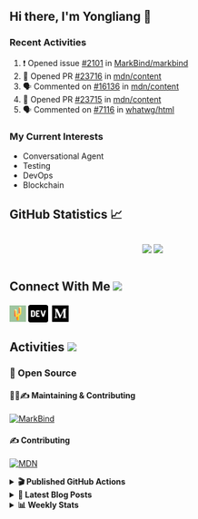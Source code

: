 ## Hi there, I'm Yongliang 👋

### Recent Activities

<!--START_SECTION:activity-->
1. ❗️ Opened issue [#2101](https://github.com/MarkBind/markbind/issues/2101) in [MarkBind/markbind](https://github.com/MarkBind/markbind)
2. 💪 Opened PR [#23716](https://github.com/mdn/content/pull/23716) in [mdn/content](https://github.com/mdn/content)
3. 🗣 Commented on [#16136](https://github.com/mdn/content/issues/16136) in [mdn/content](https://github.com/mdn/content)
4. 💪 Opened PR [#23715](https://github.com/mdn/content/pull/23715) in [mdn/content](https://github.com/mdn/content)
5. 🗣 Commented on [#7116](https://github.com/whatwg/html/issues/7116) in [whatwg/html](https://github.com/whatwg/html)
<!--END_SECTION:activity-->

### My Current Interests

- Conversational Agent
- Testing
- DevOps
- Blockchain

## GitHub Statistics :chart_with_upwards_trend:
<div align="center">
<div style="display: flex; align-items: center; justify-content: center;">

[![](https://github-readme-stats-tlylt.vercel.app/api?username=tlylt&show_icons=true&theme=tokyonight&hide_border=true&locale=en)](https://github.com/tlylt)
[![](https://github-readme-streak-stats.herokuapp.com/?user=tlylt&theme=tokyonight&hide_border=true)](https://github.com/tlylt)
</div>
</div>

## Connect With Me <img src="https://media.giphy.com/media/2wh5K5yE3ulp3xgYcG/giphy-downsized.gif" width="30">

<a href="https://www.yongliangliu.com/" target="_blank"><img align="center" src="static/site-icon.png" alt="yongliangliu.com" height="29" width="29" /></a>
<a href="https://dev.to/tlylt" target="_blank"><img align="center" src="static/dev-badge.svg" alt="dev.to/tlylt" height="35" width="35" /></a>
<a href="https://tlylt.medium.com" target="_blank"><img align="center" src="static/medium.png" alt="tlylt.medium.com" height="35" width="35" /></a>

## Activities <img src="https://media.giphy.com/media/WUlplcMpOCEmTGBtBW/giphy.gif" width="30">

### 🔭 Open Source

#### 👷‍♂️✍️ Maintaining & Contributing
[![MarkBind](https://github-readme-stats-tlylt.vercel.app/api/pin/?username=markbind&repo=markbind)](https://github.com/MarkBind/markbind)

#### ✍️ Contributing
[![MDN](https://github-readme-stats-tlylt.vercel.app/api/pin/?username=mdn&repo=content)](https://github.com/mdn/content)

<details>
<summary> <b>🎬 Published GitHub Actions </b> </summary>

[![install-graphviz](https://github-readme-stats-tlylt.vercel.app/api/pin/?username=tlylt&repo=install-graphviz)](https://github.com/tlylt/install-graphviz)

[![reposense-action](https://github-readme-stats-tlylt.vercel.app/api/pin/?username=tlylt&repo=reposense-action)](https://github.com/tlylt/reposense-action)

[![markbin-action](https://github-readme-stats-tlylt.vercel.app/api/pin/?username=markbind&repo=markbind-action)](https://github.com/MarkBind/markbind-action)

</details>

<details>
<summary> <b>📕 Latest Blog Posts</b> </summary>

<!-- BLOG-POST-LIST:START -->
- [Creating a regex-based Markdown parser in TypeScript](https://www.yongliangliu.com/blog/rmark/)
- [Create VSCode Snippets for Markdown Blog Workflows](https://www.yongliangliu.com/blog/vscode-snippets/)
- [My Journey into Open Source](https://www.yongliangliu.com/blog/my-journey-into-open-source/)
- [Resources for Orbital CP2106 Independent Software Development Project](https://www.yongliangliu.com/blog/orbital-prep/)
- [A Brief Description of Ransomware Attacks](https://www.yongliangliu.com/blog/ransomware-essay/)
<!-- BLOG-POST-LIST:END -->

</details>

<details>
<summary> <b>📊 Weekly Stats</b> </summary>

<!--START_SECTION:waka-->
![Code Time](http://img.shields.io/badge/Code%20Time-726%20hrs%2034%20mins-blue)

**🐱 My GitHub Data** 

> 🏆 105 Contributions in the Year 2023
 > 
> 📦 334.7 kB Used in GitHub's Storage 
 > 
> 🚫 Not Opted to Hire
 > 
> 📜 148 Public Repositories 
 > 
> 🔑 26 Private Repositories  
 > 
**I'm an Early 🐤** 

```text
🌞 Morning    297 commits    ███████░░░░░░░░░░░░░░░░░░   31.16% 
🌆 Daytime    225 commits    ██████░░░░░░░░░░░░░░░░░░░   23.61% 
🌃 Evening    360 commits    █████████░░░░░░░░░░░░░░░░   37.78% 
🌙 Night      71 commits     █░░░░░░░░░░░░░░░░░░░░░░░░   7.45%

```
📅 **I'm Most Productive on Friday** 

```text
Monday       114 commits    ███░░░░░░░░░░░░░░░░░░░░░░   11.96% 
Tuesday      90 commits     ██░░░░░░░░░░░░░░░░░░░░░░░   9.44% 
Wednesday    159 commits    ████░░░░░░░░░░░░░░░░░░░░░   16.68% 
Thursday     137 commits    ███░░░░░░░░░░░░░░░░░░░░░░   14.38% 
Friday       204 commits    █████░░░░░░░░░░░░░░░░░░░░   21.41% 
Saturday     134 commits    ███░░░░░░░░░░░░░░░░░░░░░░   14.06% 
Sunday       115 commits    ███░░░░░░░░░░░░░░░░░░░░░░   12.07%

```


📊 **This Week I Spent My Time On** 

```text
⌚︎ Time Zone: Asia/Singapore

💬 Programming Languages: 
Markdown                 19 hrs 39 mins      ████████████████░░░░░░░░░   66.02% 
TypeScript               6 hrs 1 min         █████░░░░░░░░░░░░░░░░░░░░   20.21% 
JavaScript               1 hr 40 mins        █░░░░░░░░░░░░░░░░░░░░░░░░   5.62% 
Other                    1 hr 4 mins         █░░░░░░░░░░░░░░░░░░░░░░░░   3.64% 
HTML                     45 mins             ░░░░░░░░░░░░░░░░░░░░░░░░░   2.57%

```


 Last Updated on 18/01/2023 00:38:31 UTC
<!--END_SECTION:waka-->

</details>
